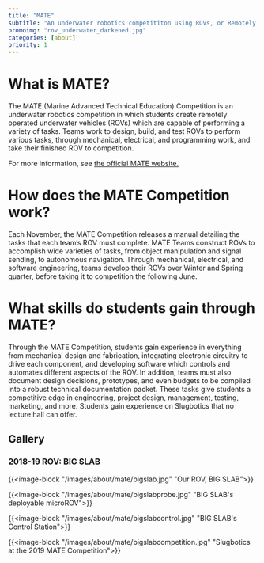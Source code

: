 ```yaml
---
title: "MATE"
subtitle: "An underwater robotics competititon using ROVs, or Remotely Operated Vehicles"
promoimg: "rov_underwater_darkened.jpg"
categories: [about]
priority: 1
---
```


# What is MATE?

The MATE (Marine Advanced Technical Education) Competition is an underwater
robotics competition in which students create remotely operated underwater
vehicles (ROVs) which are capable of performing a variety of tasks. Teams work
to design, build, and test ROVs to perform various tasks, through mechanical,
electrical, and programming work, and take their finished ROV to competition.

For more information, see 
[the official MATE website.](https://www.materovcompetition.org)

# How does the MATE Competition work? 

Each November, the MATE Competition releases
a manual detailing the tasks that each team’s ROV must complete. MATE Teams
construct ROVs to accomplish wide varieties of tasks, from object manipulation
and signal sending, to autonomous navigation. Through mechanical, electrical,
and software engineering, teams develop their ROVs over Winter and Spring
quarter, before taking it to competition the following June.

# What skills do students gain through MATE?

Through the MATE Competition, students gain experience in everything from
mechanical design and fabrication, integrating electronic circuitry to drive
each component, and developing software which controls and automates different
aspects of the ROV. In addition, teams must also document design decisions,
prototypes, and even budgets to be compiled into a robust technical
documentation packet. These tasks give students a competitive edge in
engineering, project design, management, testing, marketing, and more. Students
gain experience on Slugbotics that no lecture hall can offer.

## Gallery
### 2018-19 ROV: BIG SLAB
{{<image-block "/images/about/mate/bigslab.jpg" "Our ROV, BIG SLAB">}}

{{<image-block "/images/about/mate/bigslabprobe.jpg" "BIG SLAB's deployable microROV">}}

{{<image-block "/images/about/mate/bigslabcontrol.jpg" "BIG SLAB's Control Station">}}

{{<image-block "/images/about/mate/bigslabcompetition.jpg" "Slugbotics at the 2019 MATE Competition">}}
